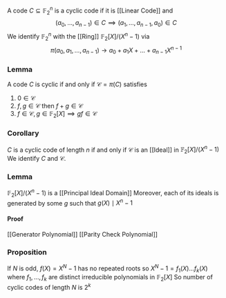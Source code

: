 A code $C\subseteq \mathbb{F}_{2}^{n}$ is a cyclic code if it is [[Linear Code]] and 
$$
(a_{0},\dots,a_{n-1})\in C\implies(a_{1},\dots,a_{n-1},a_{0})\in C
$$
We identify $\mathbb{F}_{2}^{n}$ with the [[Ring]] $\mathbb{F}_{2}[X] / (X^{n}-1)$ via
$$
\pi(a_{0},a_{1},\dots,a_{n-1})\to a_{0}+a_{1}X+\dots+a_{n-1}X^{n-1} 
$$
### Lemma
A code $C$ is cyclic if and only if $\mathcal{C}=\pi(C)$ satisfies
1. $0\in \mathcal{C}$
2. $f,g\in \mathcal{C}$ then $f+g\in \mathcal{C}$
3. $f\in \mathcal{C}, g\in \mathbb{F}_{2}[X]\implies gf\in \mathcal{C}$
### Corollary
$C$ is a cyclic code of length $n$ if and only if $\mathcal{C}$ is an [[Ideal]] in $\mathbb{F}_{2}[X] / (X^{n}-1)$
We identify $C$ and $\mathcal{C}$.
### Lemma
$\mathbb{F}_{2}[X] /(X^{n}-1)$ is a [[Principal Ideal Domain]]
Moreover, each of its ideals is generated by some $g$ such that $g(X)\mid X^{n}-1$
#### Proof


[[Generator Polynomial]]
[[Parity Check Polynomial]]
### Proposition
If $N$ is odd, $f(X)=X^{N}-1$ has no repeated roots so
$X^{N}-1=f_{1}(X)\dots f_{k}(X)$ where $f_{1},\dots,f_{k}$ are distinct irreducible polynomials in $\mathbb{F}_{2}[X]$ 
So number of cyclic codes of length $N$ is $2^{k}$

